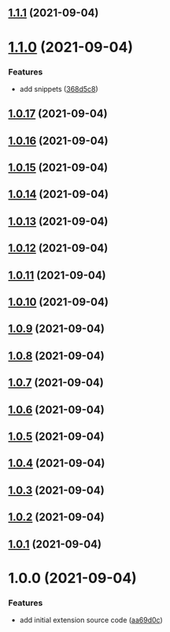 ## [1.1.1](https://github.com/phatnguyenuit/code-hello-world/compare/1.1.0...1.1.1) (2021-09-04)

# [1.1.0](https://github.com/phatnguyenuit/code-hello-world/compare/1.0.17...1.1.0) (2021-09-04)


### Features

* add snippets ([368d5c8](https://github.com/phatnguyenuit/code-hello-world/commit/368d5c8c489e5757737266dc5f9d1ec9b64f79ac))

## [1.0.17](https://github.com/phatnguyenuit/code-hello-world/compare/1.0.16...1.0.17) (2021-09-04)

## [1.0.16](https://github.com/phatnguyenuit/code-hello-world/compare/1.0.15...1.0.16) (2021-09-04)

## [1.0.15](https://github.com/phatnguyenuit/code-hello-world/compare/1.0.14...1.0.15) (2021-09-04)

## [1.0.14](https://github.com/phatnguyenuit/code-hello-world/compare/1.0.13...1.0.14) (2021-09-04)

## [1.0.13](https://github.com/phatnguyenuit/code-hello-world/compare/1.0.12...1.0.13) (2021-09-04)

## [1.0.12](https://github.com/phatnguyenuit/code-hello-world/compare/1.0.11...1.0.12) (2021-09-04)

## [1.0.11](https://github.com/phatnguyenuit/code-hello-world/compare/1.0.10...1.0.11) (2021-09-04)

## [1.0.10](https://github.com/phatnguyenuit/code-hello-world/compare/1.0.9...1.0.10) (2021-09-04)

## [1.0.9](https://github.com/phatnguyenuit/code-hello-world/compare/1.0.8...1.0.9) (2021-09-04)

## [1.0.8](https://github.com/phatnguyenuit/code-hello-world/compare/1.0.7...1.0.8) (2021-09-04)

## [1.0.7](https://github.com/phatnguyenuit/code-hello-world/compare/1.0.6...1.0.7) (2021-09-04)

## [1.0.6](https://github.com/phatnguyenuit/code-hello-world/compare/1.0.5...1.0.6) (2021-09-04)

## [1.0.5](https://github.com/phatnguyenuit/code-hello-world/compare/1.0.4...1.0.5) (2021-09-04)

## [1.0.4](https://github.com/phatnguyenuit/code-hello-world/compare/1.0.3...1.0.4) (2021-09-04)

## [1.0.3](https://github.com/phatnguyenuit/code-hello-world/compare/1.0.2...1.0.3) (2021-09-04)

## [1.0.2](https://github.com/phatnguyenuit/code-hello-world/compare/1.0.1...1.0.2) (2021-09-04)

## [1.0.1](https://github.com/phatnguyenuit/code-hello-world/compare/1.0.0...1.0.1) (2021-09-04)

# 1.0.0 (2021-09-04)


### Features

* add initial extension source code ([aa69d0c](https://github.com/phatnguyenuit/code-hello-world/commit/aa69d0c3f709a4d2bd905a1f250c1657c581ff07))

